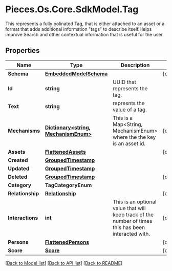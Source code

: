 # Pieces.Os.Core.SdkModel.Tag
This represents a fully polinated Tag, that is either attached to an asset or a format that adds additional information \"tags\" to describe itself.Helps improve Search and other contextual information that is useful for the user.

## Properties

Name | Type | Description | Notes
------------ | ------------- | ------------- | -------------
**Schema** | [**EmbeddedModelSchema**](EmbeddedModelSchema.md) |  | [optional] 
**Id** | **string** | UUID that represents the tag. | 
**Text** | **string** | represnts the value of a tag. | 
**Mechanisms** | [**Dictionary&lt;string, MechanismEnum&gt;**](MechanismEnum.md) | This is a Map&lt;String, MechanismEnum&gt; where the the key is an asset id. | [optional] 
**Assets** | [**FlattenedAssets**](FlattenedAssets.md) |  | [optional] 
**Created** | [**GroupedTimestamp**](GroupedTimestamp.md) |  | 
**Updated** | [**GroupedTimestamp**](GroupedTimestamp.md) |  | 
**Deleted** | [**GroupedTimestamp**](GroupedTimestamp.md) |  | [optional] 
**Category** | **TagCategoryEnum** |  | 
**Relationship** | [**Relationship**](Relationship.md) |  | [optional] 
**Interactions** | **int** | This is an optional value that will keep track of the number of times this has been interacted with. | [optional] 
**Persons** | [**FlattenedPersons**](FlattenedPersons.md) |  | [optional] 
**Score** | [**Score**](Score.md) |  | [optional] 

[[Back to Model list]](../README.md#documentation-for-models) [[Back to API list]](../README.md#documentation-for-api-endpoints) [[Back to README]](../README.md)


